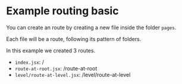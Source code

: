 # Example routing basic

You can create an route by creating a new file inside the folder `pages`.

Each file will be a route, following its pattern of folders.

In this example we created 3 routes.

- `index.jsx`: /
- `route-at-root.jsx`: /route-at-root
- `level/route-at-level.jsx`: /level/route-at-level